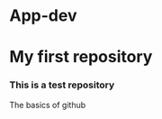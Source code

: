 # App-dev
<h1> My first repository</h1> 

<h3> This is a test repository </h3>

The basics of github
